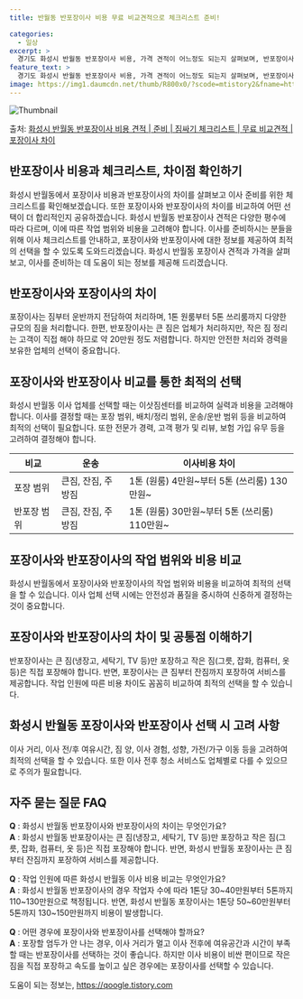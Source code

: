 ```yaml
---
title: 반월동 반포장이사 비용 무료 비교견적으로 체크리스트 준비!

categories:
  - 일상
excerpt: >
  경기도 화성시 반월동 반포장이사 비용, 가격 견적이 어느정도 되는지 살펴보며, 반포장이사를 준비함에 있어 짐싸기 준비 체크리스트가 무엇인지 보겠습니다. 마지막으로 포장이사와 차이점을 통해 무료 비교견적으로 어떤 것이 더 합리적인 선택인지 공유 드립니다.화성시 반월동 포장이사 견적 샘플 보기 👈 클릭화성시 반월동 포장이사 가격 살펴보기 👈 클릭화성시 반월동 반포장이사 평균 이사 비용평수화성시 반월동 평균 이사 비용원룸 이사9평 이하 (1톤)30만원~투룸/쓰리룸 이사16평 ~ 20평 (2.5톤)80만원~쓰리룸 이사21평 (5톤) ~110만원~우리집 무료 이사견적 받기 👈 클릭화성시 반월동 이사 시 포장과 반포장의 가장 큰 차이점은 작업 범위에 있습니다. 포장이사는 큰 짐부터 작은 짐까지 모두 포장 업체..
feature_text: >
  경기도 화성시 반월동 반포장이사 비용, 가격 견적이 어느정도 되는지 살펴보며, 반포장이사를 준비함에 있어 짐싸기 준비 체크리스트가 무엇인지 보겠습니다. 마지막으로 포장이사와 차이점을 통해 무료 비교견적으로 어떤 것이 더 합리적인 선택인지 공유 드립니다.화성시 반월동 포장이사 견적 샘플 보기 👈 클릭화성시 반월동 포장이사 가격 살펴보기 👈 클릭화성시 반월동 반포장이사 평균 이사 비용평수화성시 반월동 평균 이사 비용원룸 이사9평 이하 (1톤)30만원~투룸/쓰리룸 이사16평 ~ 20평 (2.5톤)80만원~쓰리룸 이사21평 (5톤) ~110만원~우리집 무료 이사견적 받기 👈 클릭화성시 반월동 이사 시 포장과 반포장의 가장 큰 차이점은 작업 범위에 있습니다. 포장이사는 큰 짐부터 작은 짐까지 모두 포장 업체..
image: https://img1.daumcdn.net/thumb/R800x0/?scode=mtistory2&fname=https%3A%2F%2Fblog.kakaocdn.net%2Fdn%2FbhIfhv%2FbtsHbM0xJzZ%2FzwoZVVsbnQEatxEtnZi3wK%2Fimg.webp
---
```


![Thumbnail](https://img1.daumcdn.net/thumb/R800x0/?scode=mtistory2&fname=https%3A%2F%2Fblog.kakaocdn.net%2Fdn%2FbhIfhv%2FbtsHbM0xJzZ%2FzwoZVVsbnQEatxEtnZi3wK%2Fimg.webp)

<p>출처: <a href="https://qoogle.tistory.com/9299" rel="dofollow">화성시 반월동 반포장이사 비용 견적 | 준비 | 짐싸기 체크리스트 | 무료 비교견적 | 포장이사 차이</a> </p>

## 반포장이사 비용과 체크리스트, 차이점 확인하기



화성시 반월동에서 포장이사 비용과 반포장이사의 차이를 살펴보고 이사 준비를 위한 체크리스트를 확인해보겠습니다. 또한 포장이사와 반포장이사의
차이를 비교하여 어떤 선택이 더 합리적인지 공유하겠습니다. 화성시 반월동 반포장이사 견적은 다양한 평수에 따라 다르며, 이에 따른 작업
범위와 비용을 고려해야 합니다. 이사를 준비하시는 분들을 위해 이사 체크리스트를 안내하고, 포장이사와 반포장이사에 대한 정보를 제공하여
최적의 선택을 할 수 있도록 도와드리겠습니다. 화성시 반월동 포장이사 견적과 가격을 살펴보고, 이사를 준비하는 데 도움이 되는 정보를 제공해
드리겠습니다.



## **반포장이사와 포장이사의 차이**

포장이사는 짐부터 운반까지 전담하여 처리하며, 1톤 원룸부터 5톤 쓰리룸까지 다양한 규모의 짐을 처리합니다. 한편, 반포장이사는 큰 짐은
업체가 처리하지만, 작은 짐 정리는 고객이 직접 해야 하므로 약 20만원 정도 저렴합니다. 하지만 안전한 처리와 경력을 보유한 업체의 선택이
중요합니다.



## **포장이사와 반포장이사 비교를 통한 최적의 선택**

화성시 반월동 이사 업체를 선택할 때는 이삿짐센터를 비교하여 실력과 비용을 고려해야 합니다. 이사를 결정할 때는 포장 범위, 배치/정리
범위, 운송/운반 범위 등을 비교하여 최적의 선택이 필요합니다. 또한 전문가 경력, 고객 평가 및 리뷰, 보험 가입 유무 등을 고려하여
결정해야 합니다.



**비교** | **운송** | **이사비용 차이**  
---|---|---  
포장 범위 | 큰짐, 잔짐, 주방짐 | 1톤 (원룸) 4만원~부터 5톤 (쓰리룸) 130만원~  
반포장 범위 | 큰짐, 잔짐, 주방짐 | 1톤 (원룸) 30만원~부터 5톤 (쓰리룸) 110만원~  
  


## **포장이사와 반포장이사의 작업 범위와 비용 비교**

화성시 반월동에서 포장이사와 반포장이사의 작업 범위와 비용을 비교하여 최적의 선택을 할 수 있습니다. 이사 업체 선택 시에는 안전성과 품질을
중시하여 신중하게 결정하는 것이 중요합니다.



## **포장이사와 반포장이사의 차이 및 공통점 이해하기**

반포장이사는 큰 짐(냉장고, 세탁기, TV 등)만 포장하고 작은 짐(그릇, 잡화, 컴퓨터, 옷 등)은 직접 포장해야 합니다. 반면,
포장이사는 큰 짐부터 잔짐까지 포장하여 서비스를 제공합니다. 작업 인원에 따른 비용 차이도 꼼꼼히 비교하여 최적의 선택을 할 수 있습니다.



## **화성시 반월동 포장이사와 반포장이사 선택 시 고려 사항**

이사 거리, 이사 전/후 여유시간, 짐 양, 이사 경험, 성향, 가전/가구 이동 등을 고려하여 최적의 선택을 할 수 있습니다. 또한 이사
전후 청소 서비스도 업체별로 다를 수 있으므로 주의가 필요합니다.



## **자주 묻는 질문 FAQ**

**Q** : 화성시 반월동 반포장이사와 반포장이사의 차이는 무엇인가요?  
**A** : 화성시 반월동 반포장이사는 큰 짐(냉장고, 세탁기, TV 등)만 포장하고 작은 짐(그릇, 잡화, 컴퓨터, 옷 등)은 직접
포장해야 합니다. 반면, 화성시 반월동 포장이사는 큰 짐부터 잔짐까지 포장하여 서비스를 제공합니다.

**Q** : 작업 인원에 따른 화성시 반월동 이사 비용 비교는 무엇인가요?  
**A** : 화성시 반월동 반포장이사의 경우 작업자 수에 따라 1톤당 30~40만원부터 5톤까지 110~130만원으로 책정됩니다. 반면,
화성시 반월동 포장이사는 1톤당 50~60만원부터 5톤까지 130~150만원까지 비용이 발생합니다.

**Q** : 어떤 경우에 포장이사와 반포장이사를 선택해야 할까요?  
**A** : 포장할 엄두가 안 나는 경우, 이사 거리가 멀고 이사 전후에 여유공간과 시간이 부족할 때는 반포장이사를 선택하는 것이
좋습니다. 하지만 이사 비용이 비싼 편이므로 작은 짐을 직접 포장하고 속도를 높이고 싶은 경우에는 포장이사를 선택할 수 있습니다.



 

도움이 되는 정보는, <a href="https://qoogle.tistory.com" rel="dofollow">https://qoogle.tistory.com</a>


